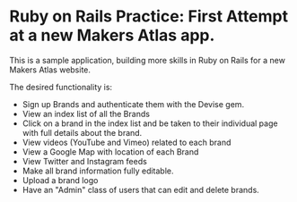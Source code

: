 # Ruby on Rails Practice: First Attempt at a new Makers Atlas app.

This is a sample application, building more skills in Ruby on Rails for a new Makers Atlas website.

The desired functionality is:
- Sign up Brands and authenticate them with the Devise gem.
- View an index list of all the Brands
- Click on a brand in the index list and be taken to their individual page with full details about the brand.
- View videos (YouTube and Vimeo) related to each brand
- View a Google Map with location of each Brand
- View Twitter and Instagram feeds
- Make all brand information fully editable.
- Upload a brand logo
- Have an "Admin" class of users that can edit and delete brands.